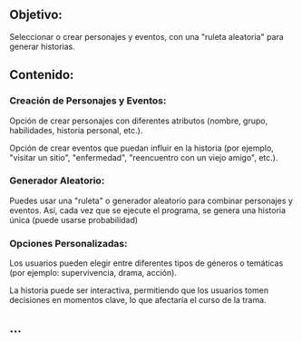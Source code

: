 ## Objetivo:
Seleccionar o crear personajes y eventos, con una "ruleta aleatoria" para generar historias.

## Contenido:

### Creación de **Personajes** y **Eventos**:

Opción de crear personajes con diferentes atributos (nombre, grupo, habilidades, historia personal, etc.).

Opción de crear eventos que puedan influir en la historia (por ejemplo, "visitar un sitio", "enfermedad", "reencuentro con un viejo amigo", etc.).

### Generador Aleatorio:

Puedes usar una "ruleta" o generador aleatorio para combinar personajes y eventos. Así, cada vez que se ejecute el programa, se genera una historia única (puede usarse probabilidad)

### Opciones Personalizadas:

Los usuarios pueden elegir entre diferentes tipos de géneros o temáticas (por ejemplo: supervivencia, drama, acción).

La historia puede ser interactiva, permitiendo que los usuarios tomen decisiones en momentos clave, lo que afectaría el curso de la trama.

## **...**